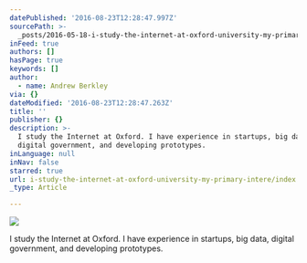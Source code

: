 ```yaml
---
datePublished: '2016-08-23T12:28:47.997Z'
sourcePath: >-
  _posts/2016-05-18-i-study-the-internet-at-oxford-university-my-primary-intere.md
inFeed: true
authors: []
hasPage: true
keywords: []
author:
  - name: Andrew Berkley
via: {}
dateModified: '2016-08-23T12:28:47.263Z'
title: ''
publisher: {}
description: >-
  I study the Internet at Oxford. I have experience in startups, big data,
  digital government, and developing prototypes.
inLanguage: null
inNav: false
starred: true
url: i-study-the-internet-at-oxford-university-my-primary-intere/index.html
_type: Article

---
```

![](https://the-grid-user-content.s3-us-west-2.amazonaws.com/51120554-34fd-48d5-ac0d-a5006cdc2c25.jpg)

I study the Internet at Oxford. I have experience in startups, big data, digital government, and developing prototypes.